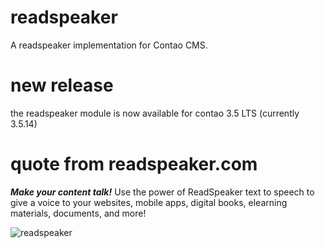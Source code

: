 # readspeaker

A readspeaker implementation for Contao CMS.

# new release

the readspeaker module is now available for contao 3.5 LTS (currently 3.5.14)

# quote from readspeaker.com

***Make your content talk!***
Use the power of ReadSpeaker text to speech to give a voice to your
websites, mobile apps, digital books, elearning materials, documents, and more!

![readspeaker](https://contao.org/files/repository/readspeaker/10000009/picture.jpg)
